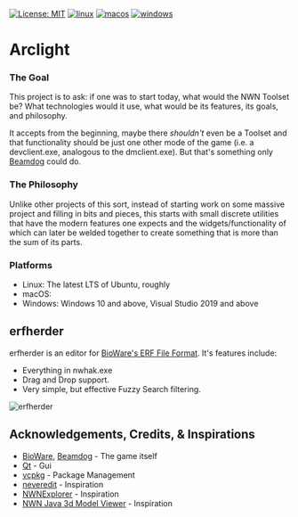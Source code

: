 [![License: MIT](https://img.shields.io/badge/License-MIT-yellow.svg)](https://opensource.org/licenses/MIT)
[![linux](https://github.com/jd28/arclight/actions/workflows/linux.yml/badge.svg)](https://github.com/jd28/arclight/actions?query=workflow%3Alinux)
[![macos](https://github.com/jd28/arclight/actions/workflows/macos.yml/badge.svg)](https://github.com/jd28/arclight/actions?query=workflow%3Amacos)
[![windows](https://github.com/jd28/arclight/actions/workflows/windows.yml/badge.svg)](https://github.com/jd28/arclight/actions?query=workflow%3Awindows)

# Arclight

### The Goal

This project is to ask: if one was to start today, what would the NWN Toolset be?  What technologies would it use, what would be its features, its goals, and philosophy.

It accepts from the beginning, maybe there *shouldn't* even be a Toolset and that functionality should be just one other mode of the game (i.e. a devclient.exe, analogous to the dmclient.exe).  But that's something only [Beamdog](https://www.beamdog.com) could do.

### The Philosophy

Unlike other projects of this sort, instead of starting work on some massive project and filling in bits and pieces, this starts with small discrete utilities that have the modern features one expects and the widgets/functionality of which can later be welded together to create something that is more than the sum of its parts.

### Platforms

- Linux: The latest LTS of Ubuntu, roughly
- macOS:
- Windows: Windows 10 and above, Visual Studio 2019 and above

## erfherder

erfherder is an editor for [BioWare's ERF File Format](docs/bioware_aurora_engine_file_formats/Bioware_Aurora_ERF_Format.pdf).  It's features include:

* Everything in nwhak.exe
* Drag and Drop support.
* Very simple, but effective Fuzzy Search filtering.

![erfherder](screenshots/erfherder-2022-03-27.gif)

## Acknowledgements, Credits, & Inspirations

- [BioWare](https://bioware.com), [Beamdog](https://beamdog.com) - The game itself
- [Qt](https://www.qt.io) - Gui
- [vcpkg](https://github.com/microsoft/vcpkg) - Package Management
- [neveredit](https://github.com/sumpfork/neveredit) - Inspiration
- [NWNExplorer](https://github.com/virusman/nwnexplorer) - Inspiration
- [NWN Java 3d Model Viewer](https://neverwintervault.org/project/nwn1/other/nwn-java-3d-model-viewer) - Inspiration
